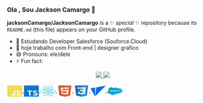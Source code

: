 ### Ola , Sou Jackson Camargo 👋


**jacksonCamargo/JacksonCamargo** is a ✨ _special_ ✨ repository because its `README.md` (this file) appears on your GitHub profile.



- 🌱 Estudando Developer Salesforce (Souforce.Cloud)
- 🔭 hoje trabalho com Front-end | designer grafico
- 😄 Pronouns: ele/dele
- ⚡ Fun fact: 


<div align="center">
  <a href="https://github.com/jacksonCamargo">
  <img height="180em" src="https://github-readme-stats.vercel.app/api?username=jacksonCamargo&show_icons=true&theme=dracula&include_all_commits=true&count_private=true"/>
  <img height="180em" src="https://github-readme-stats.vercel.app/api/top-langs/?username=jacksonCamargo&layout=compact&langs_count=7&theme=dracula"/>
</div>

<div style="display: inline_block"><br>
  <img align="center" alt="Js" height="30" width="40" src="https://raw.githubusercontent.com/devicons/devicon/master/icons/javascript/javascript-plain.svg">
  <img align="center" alt="Ts" height="30" width="40" src="https://raw.githubusercontent.com/devicons/devicon/master/icons/typescript/typescript-plain.svg">
  <img align="center" alt="React" height="30" width="40" src="https://raw.githubusercontent.com/devicons/devicon/master/icons/react/react-original.svg">
  <img align="center" alt="HTML" height="30" width="40" src="https://raw.githubusercontent.com/devicons/devicon/master/icons/html5/html5-original.svg">
  <img align="center" alt="CSS" height="30" width="40" src="https://raw.githubusercontent.com/devicons/devicon/master/icons/css3/css3-original.svg">
  <img align="center" alt="Vite" height="30" width="40" src="https://raw.githubusercontent.com/devicons/devicon/master/icons/vite/vite-original.svg">
  <img align="center" alt="Salesforce" height="30" width="40" src="https://raw.githubusercontent.com/devicons/devicon/master/icons/salesforce/salesforce-original.svg">
<!--   <img align="center" alt="Csharp" height="30" width="40" src="https://raw.githubusercontent.com/devicons/devicon/master/icons/csharp/csharp-original.svg">  
 -->
</div>

